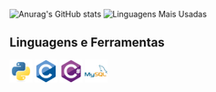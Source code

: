 ![Anurag's GitHub stats](https://github-readme-stats.vercel.app/api?username=EduardoMelo20x&show_icons=true&theme=dark)
![Linguagens Mais Usadas](https://github-readme-stats.vercel.app/api/top-langs/?username=EduardoMelo20x&layout=compact&theme=dark)
## Linguagens e Ferramentas
<p align="left"> 
<img src="https://raw.githubusercontent.com/devicons/devicon/master/icons/python/python-original.svg" alt="Python" width="40" height="40"/>
<img src="https://raw.githubusercontent.com/devicons/devicon/master/icons/c/c-original.svg" alt="C" width="40" height="40"/>
<img src="https://raw.githubusercontent.com/devicons/devicon/master/icons/csharp/csharp-original.svg" alt="C#" width="40" height="40"/>
<img src="https://raw.githubusercontent.com/devicons/devicon/master/icons/mysql/mysql-original-wordmark.svg" alt="SQL" width="40" height="40"/>  
          

